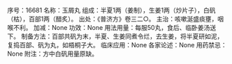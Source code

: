 序号：16681
名称：玉屑丸
组成：半夏1两（姜制），生姜1两（炒片子），白矾（枯），百部1两（醋炙）。
出处：《普济方》卷三二○。
主治：咳嗽涎盛痰壅，咽喉不利。
加减：None
功效：None
用法用量：每服50丸，食后、临卧姜汤送下。
制备方法：百部共矾为末，半夏、生姜同煮令烂，去生姜，将半夏研如泥，复捣百部、矾为丸，如梧桐子大。
临床应用：None
各家论述：None
用药禁忌：None
附注：方中白矾用量原缺。
